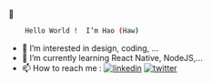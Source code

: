  👋 
```bash 
    Hello World !  I’m Hao (Haw)
```
- 👀 I’m interested in design, coding, ...
- 🌱 I’m currently learning React Native, NodeJS,... 
- 📫 How to reach me :
[![linkedin](https://img.shields.io/badge/linkedin-0A66C2?style=for-the-badge&logo=linkedin&logoColor=white)](https://www.linkedin.com/hawpham1705)
[![twitter](https://img.shields.io/badge/twitter-1DA1F2?style=for-the-badge&logo=twitter&logoColor=white)](https://twitter.com/)
